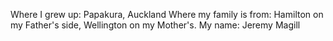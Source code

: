 Where I grew up: Papakura, Auckland
Where my family is from: Hamilton on my Father's side, Wellington on my Mother's.
My name: Jeremy Magill